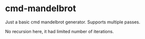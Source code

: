 # cmd-mandelbrot
Just a basic cmd mandelbrot generator. Supports multiple passes.

No recursion here, it had limited number of iterations.
